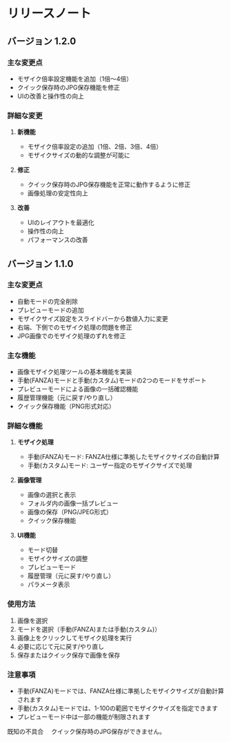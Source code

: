 # リリースノート

## バージョン 1.2.0

### 主な変更点
- モザイク倍率設定機能を追加（1倍～4倍）
- クイック保存時のJPG保存機能を修正
- UIの改善と操作性の向上

### 詳細な変更
1. **新機能**
   - モザイク倍率設定の追加（1倍、2倍、3倍、4倍）
   - モザイクサイズの動的な調整が可能に

2. **修正**
   - クイック保存時のJPG保存機能を正常に動作するように修正
   - 画像処理の安定性向上

3. **改善**
   - UIのレイアウトを最適化
   - 操作性の向上
   - パフォーマンスの改善

## バージョン 1.1.0

### 主な変更点
- 自動モードの完全削除
- プレビューモードの追加
- モザイクサイズ設定をスライドバーから数値入力に変更
- 右端、下側でのモザイク処理の問題を修正
- JPG画像でのモザイク処理のずれを修正

### 主な機能
- 画像モザイク処理ツールの基本機能を実装
- 手動(FANZA)モードと手動(カスタム)モードの2つのモードをサポート
- プレビューモードによる画像の一括確認機能
- 履歴管理機能（元に戻す/やり直し）
- クイック保存機能（PNG形式対応）

### 詳細な機能
1. **モザイク処理**
   - 手動(FANZA)モード: FANZA仕様に準拠したモザイクサイズの自動計算
   - 手動(カスタム)モード: ユーザー指定のモザイクサイズで処理

2. **画像管理**
   - 画像の選択と表示
   - フォルダ内の画像一括プレビュー
   - 画像の保存（PNG/JPEG形式）
   - クイック保存機能

3. **UI機能**
   - モード切替
   - モザイクサイズの調整
   - プレビューモード
   - 履歴管理（元に戻す/やり直し）
   - パラメータ表示

### 使用方法
1. 画像を選択
2. モードを選択（手動(FANZA)または手動(カスタム)）
3. 画像上をクリックしてモザイク処理を実行
4. 必要に応じて元に戻す/やり直し
5. 保存またはクイック保存で画像を保存

### 注意事項
- 手動(FANZA)モードでは、FANZA仕様に準拠したモザイクサイズが自動計算されます
- 手動(カスタム)モードでは、1-100の範囲でモザイクサイズを指定できます
- プレビューモード中は一部の機能が制限されます

既知の不具合
　クイック保存時のJPG保存ができません。